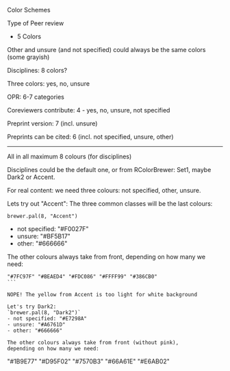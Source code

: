 Color Schemes

Type of Peer review
- 5 Colors

Other and unsure (and not specified) could always be the same colors (some grayish)


Disciplines: 8 colors?

Three colors: yes, no, unsure


OPR: 6-7 categories

Coreviewers contribute: 4 - yes, no, unsure, not specified

Preprint version: 7 (incl. unsure)

Preprints can be cited: 6 (incl. not specified, unsure, other)

-----

All in all maximum 8 colours (for disciplines)

Disciplines could be the default one, or from RColorBrewer: Set1, maybe
Dark2 or Accent.

For real content: we need three colours: not specified, other, unsure.

Lets try out "Accent":
The three common classes will be the last colours:


`brewer.pal(8, "Accent")`
- not specified: "#F0027F"
- unsure: "#BF5B17"
- other: "#666666"

The other colours always take from front, depending on how many we need:

````
"#7FC97F" "#BEAED4" "#FDC086" "#FFFF99" "#386CB0"
```

NOPE! The yellow from Accent is too light for white background

Let's try Dark2:
`brewer.pal(8, "Dark2")`
- not specified: "#E7298A"
- unsure: "#A6761D"
- other: "#666666"

The other colours always take from front (without pink),
depending on how many we need:

````
"#1B9E77" "#D95F02" "#7570B3" "#66A61E" "#E6AB02"
```
